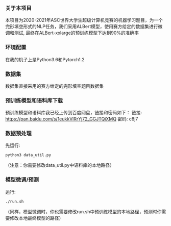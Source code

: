 ### 关于本项目
本项目为2020-2021年ASC世界大学生超级计算机竞赛的机器学习题目，为一个完形填空形式的NLP任务，我们采用ALBert模型，使用赛方给定的数据集进行微调和测试, 最终在ALBert-xxlarge的预训练模型下达到90%的准确率


### 环境配置
在我的机子上是Python3.6和Pytorch1.2


### 数据集
数据集直接采用的赛方给定的完形填空题目数据集


### 预训练模型和语料库下载
预训练模型和语料库我已经上传到百度网盘，链接和密码如下：
链接: https://pan.baidu.com/s/1eukkVlRrYj72_GGJTQiXMQ  密码: c8j7


### 数据预处理
先运行:
```
python3 data_util.py
```
（注意：你需要修改data_util.py中语料库的本地路径）


### 模型微调/预测 
运行:
```
./run.sh
```
（同样，模型微调时，你也需要修改run.sh中预训练模型的本地路径，预测时你需要修改本地最终模型的路径）

